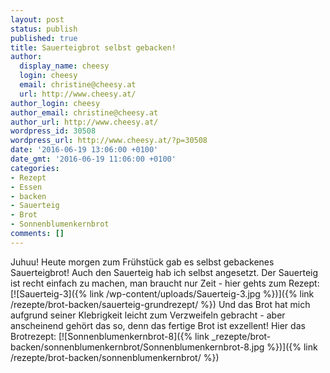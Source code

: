 ```yaml
---
layout: post
status: publish
published: true
title: Sauerteigbrot selbst gebacken!
author:
  display_name: cheesy
  login: cheesy
  email: christine@cheesy.at
  url: http://www.cheesy.at/
author_login: cheesy
author_email: christine@cheesy.at
author_url: http://www.cheesy.at/
wordpress_id: 30508
wordpress_url: http://www.cheesy.at/?p=30508
date: '2016-06-19 13:06:00 +0100'
date_gmt: '2016-06-19 11:06:00 +0100'
categories:
- Rezept
- Essen
- backen
- Sauerteig
- Brot
- Sonnenblumenkernbrot
comments: []
---
```

Juhuu! Heute morgen zum Frühstück gab es selbst gebackenes Sauerteigbrot! Auch den Sauerteig hab ich selbst angesetzt. Der Sauerteig ist recht einfach zu machen, man braucht nur Zeit - hier gehts zum Rezept:
[![Sauerteig-3]({% link /wp-content/uploads/Sauerteig-3.jpg %})]({% link /rezepte/brot-backen/sauerteig-grundrezept/ %})
Und das Brot hat mich aufgrund seiner Klebrigkeit leicht zum Verzweifeln gebracht - aber anscheinend gehört das so, denn das fertige Brot ist exzellent!
Hier das Brotrezept:
[![Sonnenblumenkernbrot-8]({% link _rezepte/brot-backen/sonnenblumenkernbrot/Sonnenblumenkernbrot-8.jpg %})]({% link /rezepte/brot-backen/sonnenblumenkernbrot/ %})
